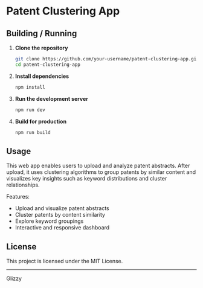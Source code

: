 # Patent Clustering App

## Building / Running

1. **Clone the repository**
   ```bash
   git clone https://github.com/your-username/patent-clustering-app.git
   cd patent-clustering-app


2. **Install dependencies**

   ```bash
   npm install
   ```

3. **Run the development server**

   ```bash
   npm run dev
   ```

4. **Build for production**

   ```bash
   npm run build
   ```

## Usage

This web app enables users to upload and analyze patent abstracts. After upload, it uses clustering algorithms to group patents by similar content and visualizes key insights such as keyword distributions and cluster relationships.

Features:

* Upload and visualize patent abstracts
* Cluster patents by content similarity
* Explore keyword groupings
* Interactive and responsive dashboard

## License

This project is licensed under the MIT License.

---

Glizzy

